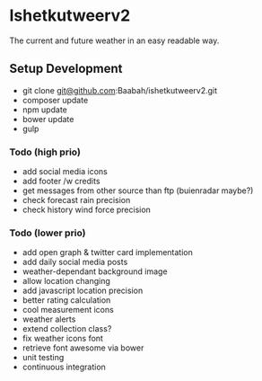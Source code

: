 Ishetkutweerv2
========================
The current and future weather in an easy readable way.

## Setup Development

* git clone git@github.com:Baabah/ishetkutweerv2.git
* composer update
* npm update
* bower update
* gulp

### Todo (high prio)
* add social media icons
* add footer /w credits
* get messages from other source than ftp (buienradar maybe?)
* check forecast rain precision
* check history wind force precision

### Todo (lower prio)
* add open graph & twitter card implementation
* add daily social media posts
* weather-dependant background image
* allow location changing
* add javascript location precision
* better rating calculation
* cool measurement icons
* weather alerts
* extend collection class?
* fix weather icons font
* retrieve font awesome via bower
* unit testing
* continuous integration